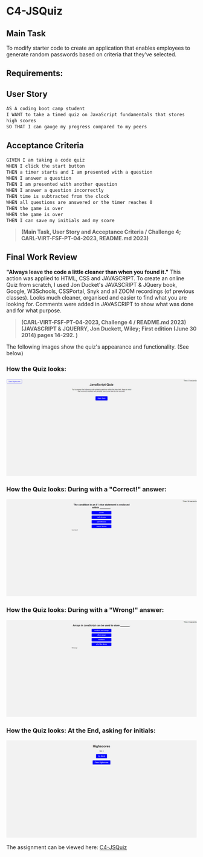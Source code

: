 # C4-JSQuiz
## Main Task

To modify starter code to create an application that enables employees to generate random passwords based on criteria that they’ve selected.

## Requirements:

## User Story

```
AS A coding boot camp student
I WANT to take a timed quiz on JavaScript fundamentals that stores high scores
SO THAT I can gauge my progress compared to my peers
```
## Acceptance Criteria

```
GIVEN I am taking a code quiz
WHEN I click the start button
THEN a timer starts and I am presented with a question
WHEN I answer a question
THEN I am presented with another question
WHEN I answer a question incorrectly
THEN time is subtracted from the clock
WHEN all questions are answered or the timer reaches 0
THEN the game is over
WHEN the game is over
THEN I can save my initials and my score
```
> **(Main Task, User Story and Acceptance Criteria / Challenge 4; CARL-VIRT-FSF-PT-04-2023, README.md 2023)** 

## Final Work Review

**"Always leave the code a little cleaner than when you found it."**  This action was applied to HTML, CSS and JAVASCRIPT. To create an online Quiz from scratch, I used Jon Ducket's JAVASCRIPT & JQuery book, Google, W3Schools, CSSPortal, Snyk and all ZOOM recordings (of previous classes). Looks much cleaner, organised and easier to find what you are looking for. Comments were added in JAVASCRIPT to show what was done and for what purpose.


> **(CARL-VIRT-FSF-PT-04-2023, Challenge 4 / README.md 2023)**
> **(JAVASCRIPT & JQUERRY, Jon Duckett, Wiley; First edition (June 30 2014) pages 14-292. )**

The following images show the quiz's appearance and functionality. (See below)

### How the Quiz looks:

![Assets/images/STARTQZ.png](Assets/images/STARTQZ.png)

### How the Quiz looks: During with a "Correct!" answer:

![Assets/images/Correct.png](Assets/images/Correct.png)

### How the Quiz looks: During with a "Wrong!" answer: 

![Assets/images/Wron.png](Assets/images/Wrong.png)

### How the Quiz looks: At the End, asking for initials:

![Assets/images/Highscore.png](Assets/images/Highscore.png)

The assignment can be viewed here: [C4-JSQuiz]()
